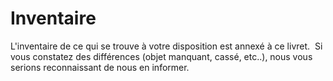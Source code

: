 ﻿# Inventaire
L'inventaire de ce qui se trouve à votre disposition est annexé à ce livret.  
Si vous constatez des différences (objet manquant, cassé, etc..), nous vous serions reconnaissant de nous en informer.
